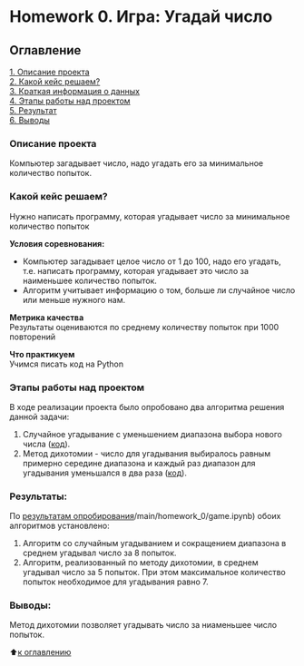 
# Homework 0. Игра: Угадай число

## Оглавление  
[1. Описание проекта](https://github.com/Sidorov-Andrey/DE/blob/main/Project_0/README.md#Описание-проекта)  
[2. Какой кейс решаем?](https://github.com/Sidorov-Andrey/DE/blob/main/Project_0/README.md#Какой-кейс-решаем)  
[3. Краткая информация о данных](https://github.com/Sidorov-Andrey/DE/blob/main/Project_0/README.md#Краткая-информация-о-данных)  
[4. Этапы работы над проектом](https://github.com/Sidorov-Andrey/DE/blob/main/Project_0/README.md#Этапы-работы-над-проектом)  
[5. Результат](https://github.com/Sidorov-Andrey/DE/blob/main/Project_0/README.md#Результат)    
[6. Выводы](https://github.com/Sidorov-Andrey/DE/blob/main/Project_0/README.md#Выводы) 

### Описание проекта    
Компьютер загадывает число, надо угадать его за минимальное количество попыток.

### Какой кейс решаем?    
Нужно написать программу, которая угадывает число за минимальное количество попыток

**Условия соревнования:**  
- Компьютер загадывает целое число от 1 до 100, надо его угадать, т.е. написать программу, которая угадывает это число за наименьшее количество попыток.
- Алгоритм учитывает информацию о том, больше ли случайное число или меньше нужного нам.

**Метрика качества**     
Результаты оцениваются по среднему количеству попыток при 1000 повторений

**Что практикуем**     
Учимся писать код на Python


### Этапы работы над проектом  
В ходе реализации проекта было опробовано два алгоритма решения данной задачи:
1. Случайное угадывание с уменьшением диапазона выбора нового числа ([код](https://github.com/Sidorov-Andrey/DE/blob/main/Project_0/game_v3.py)).
2. Метод дихотомии - число для угадывания выбиралось равным примерно середине диапазона и каждый раз диапазон для угадывания уменьшался в два раза ([код](https://github.com/Sidorov-Andrey/DE/blob/main/Project_0/game_v4.py)).


### Результаты:  
По [результатам опробирования](https://github.com/Sidorov-Andrey/DE/blob)/main/homework_0/game.ipynb) обоих алгоритмов установлено:
1. Алгоритм со случайным угадыванием и сокращением диапазона в среднем угадывал число за 8 попыток.
2. Алгоритм, реализованный по методу дихотомии, в среднем угадывал число за 5 попыток. При этом максимальное количество попыток необходимое для угадывания равно 7.


### Выводы:  
Метод дихотомии позволяет угадывать число за ниаменьшее число попыток.

:arrow_up:[к оглавлению](https://github.com/Sidorov-Andrey/DE/blob/main/Project_0/README.md#Оглавление)

